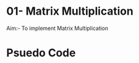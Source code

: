 <h1>01- Matrix Multiplication</h1>

<p> Aim:- To implement Matrix Multiplication </p>

<h1>Psuedo Code</h1>
<p>

</p>
